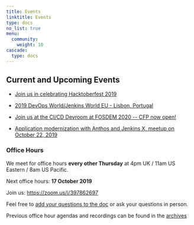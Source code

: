 ```yaml
---
title: Events
linktitle: Events
type: docs
no_list: true
menu:
  community:
    weight: 10
cascade:
  type: docs
---
```


## Current and Upcoming Events

* [Join us in celebrating Hacktoberfest 2019](/blog/2019/09/27/hacktoberfest2019/)

* [2019 DevOps World/Jenkins World EU - Lisbon, Portugal](/community/events/2019-12-dwjw)

* [Join us at the CI/CD Devroom at FOSDEM 2020 -- CFP now open!](/blog/2019/10/09/fosdem2020/)

* [Application modernization with Anthos and Jenkins X, meetup on October 22, 2019](/community/events/22-10-2019-anthos-jx)


### Office Hours

We meet for office hours **every other Thursday** at 4pm UK / 11am US Eastern / 8am US Pacific.

Next office hours: **17 October 2019**

Join us: <https://zoom.us/j/397862697>

Feel free to [add your questions to the doc](https://docs.google.com/document/d/1wHdBlZAN-ndPELuBoM5HBnYiQLvcz92-euXne2mKOEI/edit) or ask your questions in person.

Previous office hour agendas and recordings can be found in the [archives](/community/office_hours/)

